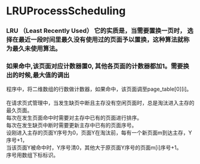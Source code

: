 # LRUProcessScheduling
### LRU （Least Recently Used） 它的实质是，当需要置换一页时， 选择在最近一段时间里最久没有使用过的页面予以置换，这种算法就称为最久未使用算法。
### 如果命中,该页面对应计数器置0, 其他各页面的计数器都加1。需要换出的时候,最大值的调出
  程序中，将二维数组的行数做计数器，如果命中，该页面调至page_table[0][i]。
  <br/>
  在请求页式管理中，当发生缺页中断且主存没有空闲页面时，总是淘汰进入主存的最久页面。<br />
  每次在发生页面命中时需要对主存中已有的页面进行排序。<br />
  每次在发生缺页中断时需要更新主存中已有的页面序号。<br />
  设刚进入主存的页面Y序号为0，页面Y在淘汰前，每有一个新页面m到达主存，Y序号+1，<br />
  当该页面Y被命中时，Y序号清0，其他大于原页面Y序号的页面m[i]序号+1。<br />
  序号用数组下标标识。<br />
